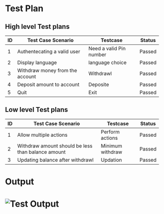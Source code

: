 # Test Plan
## High level Test plans
|ID|Test Case Scenario|Testcase|Status|
|---|---|---|---|
|1|Authentecating a valid user|Need a valid Pin number|Passed|
|2|Display language|language choice|Passed|
|3|Withdraw money from the account|Withdrawl|Passed|
|4|Deposit amount to account|Deposite|Passed|
|5|Quit|Exit|Passed|
## Low level Test plans
|ID|Test Case Scenario|Testcase|Status|
|---|---|---|---|
|1|Allow multiple actions|Perform actions|Passed|
|2|Withdraw amount should be less than balance amount|Minimum withdraw|Passed|
|3|Updating balance after withdrawl|Updation|Passed|
# Output
# ![Test Output](https://user-images.githubusercontent.com/82267073/115015271-05f18580-9ed1-11eb-9b1f-4b80519cc043.png)

